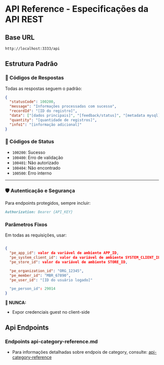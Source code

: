 # API Reference - Especificações da API REST

## Base URL

```markdown
http://localhost:3333/api
```

## Estrutura Padrão

### 🔑 Códigos de Respostas

Todas as respostas seguem o padrão:

```json
{
  "statusCode": 100200,
  "message": "Informações processadas com sucesso",
  "recordId": "[ID do registro]",
  "data": ["[dados principais]", "[feedback/status]", "[metadata mysql]"],
  "quantity": "[quantidade de registros]",
  "info1": "[informação adicional]"
}
```

### 🔑 Códigos de Status

- `100200`: Sucesso
- `100400`: Erro de validação
- `100401`: Não autorizado
- `100404`: Não encontrado
- `100500`: Erro interno

---

### 🛡️ Autenticação e Segurança

Para endpoints protegidos, sempre incluir:

```markdown
Authorization: Bearer {API_KEY}
```

### Parâmetros Fixos

Em todas as requisições, usar:

```json

{
  "pe_app_id": valor da variável de ambiente APP_ID,
  "pe_system_client_id": valor da variável de ambiente SYSTEM_CLIENT_ID,
  "pe_store_id": valor da variável de ambiente STORE_ID,

  "pe_organization_id": "ORG_12345",
  "pe_member_id": "MBR_67890",
  "pe_user_id": "[ID do usuário logado]"

  "pe_person_id": 29014
}
```


**🚨 NUNCA:**
- Expor credenciais guest no client-side

## Api Endpoints


### Endpoints api-category-reference.md

- Para informações detalhadas sobre endpois de category, consulte: [api-category-reference](.github/api-category-reference.md)


